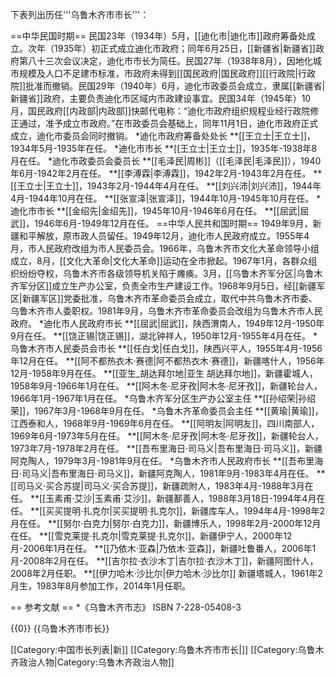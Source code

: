 下表列出历任'''乌鲁木齐市市长'''：

==中华民国时期==
民国23年（1934年）5月，[[迪化市|迪化市]]政府筹备处成立。次年（1935年）初正式成立迪化市政府；同年6月25日，[[新疆省|新疆省]]政府第八十三次会议决定，迪化市市长为简任。民国27年（1938年8月），因地化城市规模及人口不足建市标准，市政府未得到[[国民政府|国民政府]][[行政院|行政院]]批准而撤销。民国29年（1940年）6月，迪化市政委员会成立，隶属[[新疆省|新疆省]]政府，主要负责迪化市区域内市政建设事宜。民国34年（1945年）10月，国民政府[[内政部|内政部]]快邮代电称：“迪化市政府组织规程业经行政院修正通过，准予成立市政府。”在市政委员会基础上，同年11月1日，迪化市政府正式成立，迪化市委员会同时撤销。
*迪化市政府筹备处处长
**[[王立士|王立士]]，1934年5月-1935年在任。
*迪化市市长
**[[王立士|王立士]]，1935年-1938年8月在任。
*迪化市政委员会委员长
**[[毛泽民|周彬]]（[[毛泽民|毛泽民]]），1940年6月-1942年2月在任。
**[[李溥霖|李溥霖]]，1942年2月-1943年2月在任。
**[[王立士|王立士]]，1943年2月-1944年4月在任。
**[[刘兴沛|刘兴沛]]，1944年4月-1944年10月在任。
**[[张宣泽|张宣泽]]，1944年10月-1945年10月在任。
*迪化市市长
**[[金绍先|金绍先]]，1945年10月-1946年6月在任。
**[[屈武|屈武]]，1946年6月-1949年12月在任。
==中华人民共和国时期==
1949年9月，新疆和平解放，原市政人员留任。1949年12月，迪化市人民政府成立。1955年4月，市人民政府改组为市人民委员会。1966年，乌鲁木齐市文化大革命领导小组成立，8月，[[文化大革命|文化大革命]]运动在全市掀起。1967年1月，各群众组织纷纷夺权，乌鲁木齐市各级领导机关陷于瘫痪。3月，[[乌鲁木齐军分区|乌鲁木齐军分区]]成立生产办公室，负责全市生产建设工作。1968年9月5日，经[[新疆军区|新疆军区]]党委批准，乌鲁木齐市革命委员会成立，取代中共乌鲁木齐市委、乌鲁木齐市人委职权。1981年9月，乌鲁木齐市革命委员会改组为乌鲁木齐市人民政府。
*迪化市人民政府市长
**[[屈武|屈武]]，陕西渭南人，1949年12月-1950年9月在任。
**[[饶正锡|饶正锡]]，湖北钟祥人，1950年12月-1955年4月在任。
*乌鲁木齐市人民委员会市长
**[[任白戈|任白戈]]，陕西兴平人，1955年4月-1956年12月在任。
**[[阿不都热衣木·赛德|阿不都热衣木·赛德]]，新疆喀什人，1956年12月-1958年9月在任。
**[[亚生_胡达拜尔地|亚生 胡达拜尔地]]，新疆霍城人，1958年9月-1966年1月在任。
**[[阿木冬·尼牙孜|阿木冬·尼牙孜]]，新疆轮台人，1966年1月-1967年1月在任。
*乌鲁木齐军分区生产办公室主任
**[[孙绍荣|孙绍荣]]，1967年3月-1968年9月在任。
*乌鲁木齐革命委员会主任
**[[黄瑜|黄瑜]]，江西泰和人，1968年9月-1969年6月在任。
**[[阿明友|阿明友]]，四川南部人，1969年6月-1973年5月在任。
**[[阿木冬·尼牙孜|阿木冬·尼牙孜]]，新疆轮台人，1973年7月-1978年2月在任。
**[[吾布里海日·司马义|吾布里海日·司马义]]，新疆阿克陶人，1979年3月-1981年9月在任。
*乌鲁木齐市人民政府市长
**[[吾布里海日·司马义|吾布里海日·司马义]]，新疆阿克陶人，1981年9月-1983年4月在任。
**[[司马义·买合苏提|司马义·买合苏提]]，新疆疏附人，1983年4月-1988年3月在任。
**[[玉素甫·艾沙|玉素甫·艾沙]]，新疆鄯善人，1988年3月18日-1994年4月在任。
**[[买买提明·扎克尔|买买提明·扎克尔]]，新疆库车人，1994年4月-1998年2月在任。
**[[努尔·白克力|努尔·白克力]]，新疆博乐人，1998年2月-2000年12月在任。
**[[雪克莱提·扎克尔|雪克莱提·扎克尔]]，新疆伊宁人，2000年12月-2006年1月在任。
**[[乃依木·亚森|乃依木·亚森]]，新疆吐鲁番人，2006年1月-2008年2月在任。
**[[吉尔拉·衣沙木丁|吉尔拉·衣沙木丁]]，新疆阿图什人，2008年2月任职。
**[[伊力哈木·沙比尔|伊力哈木·沙比尔]] 新疆塔城人，1961年2月生，1983年8月参加工作，2014年1月任职。

== 参考文献 ==
*《乌鲁木齐市志》 ISBN 7-228-05408-3

{{0}}
{{乌鲁木齐市市长}}

[[Category:中国市长列表|新]]
[[Category:乌鲁木齐市市长|]]
[[Category:乌鲁木齐政治人物|Category:乌鲁木齐政治人物]]